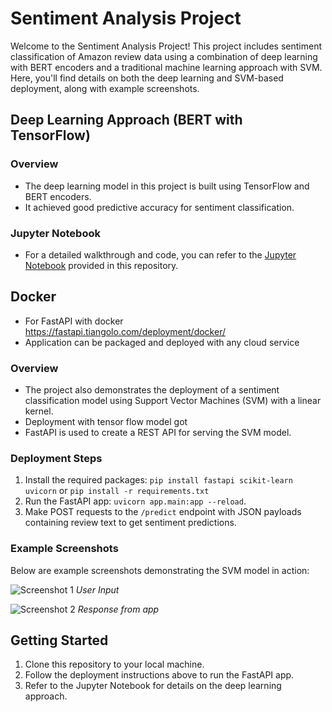 
# Sentiment Analysis Project

Welcome to the Sentiment Analysis Project! This project includes sentiment classification of Amazon review data using a combination of deep learning with BERT encoders and a traditional machine learning approach with SVM. Here, you'll find details on both the deep learning and SVM-based deployment, along with example screenshots.

## Deep Learning Approach (BERT with TensorFlow)

### Overview
- The deep learning model in this project is built using TensorFlow and BERT encoders.
- It achieved good predictive accuracy for sentiment classification.

### Jupyter Notebook
- For a detailed walkthrough and code, you can refer to the [Jupyter Notebook](link-to-your-jupyter-notebook.ipynb) provided in this repository.

## Docker 
- For FastAPI with docker https://fastapi.tiangolo.com/deployment/docker/ 
- Application can be packaged and deployed with any cloud service

### Overview
- The project also demonstrates the deployment of a sentiment classification model using Support Vector Machines (SVM) with a linear kernel.
- Deployment with tensor flow model got 
- FastAPI is used to create a REST API for serving the SVM model.

### Deployment Steps
1. Install the required packages: `pip install fastapi scikit-learn uvicorn` or  `pip install -r requirements.txt`
2. Run the FastAPI app: `uvicorn app.main:app --reload`.
3. Make POST requests to the `/predict` endpoint with JSON payloads containing review text to get sentiment predictions.

### Example Screenshots
Below are example screenshots demonstrating the SVM model in action:

![Screenshot 1](screenshot-1.png)
_User Input_

![Screenshot 2](screenshot-2.png)
_Response from app_


## Getting Started

1. Clone this repository to your local machine.
2. Follow the deployment instructions above to run the FastAPI app.
3. Refer to the Jupyter Notebook for details on the deep learning approach.

